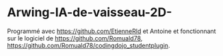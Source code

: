 # Arwing-IA-de-vaisseau-2D-
Programmé avec https://github.com/EtienneRld et Antoine et fonctionnant sur le logiciel de https://github.com/Romuald78, https://github.com/Romuald78/codingdojo_studentplugin.
